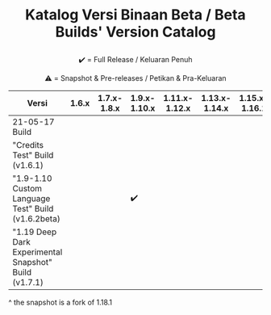 # <p align="center">Katalog Versi Binaan Beta / Beta Builds' Version Catalog
<p align="center">✔️ = Full Release / Keluaran Penuh
<p align="center">⚠️ = Snapshot & Pre-releases / Petikan & Pra-Keluaran

| Versi | 1.6.x | 1.7.x-1.8.x | 1.9.x-1.10.x | 1.11.x-1.12.x | 1.13.x-1.14.x | 1.15.x-1.16.1 | 1.16.2-1.16.5 | 1.17.x | 1.18.x | 1.19.x | 1.20.x |
| --- | --- | --- | --- | --- | --- | --- | --- | --- | --- | --- | --- |
| 21-05-17 Build |  |  |  |  |  |  | ✔️ |  |  |  |  |
| "Credits Test" Build (v1.6.1) |  |  |  |  |  |  | ✔️ |  | ✔️ |  |  |
| "1.9-1.10 Custom Language Test" Build (v1.6.2beta) |  |  | ✔️ |  |  |  |  |  |  |  |  |
| "1.19 Deep Dark Experimental Snapshot" Build (v1.7.1) |  |  |  |  |  |  |  |  | ✔️^ |  |  |


^ the snapshot is a fork of 1.18.1</p>